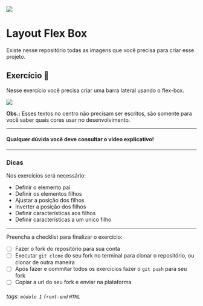 ![](https://i.imgur.com/xG74tOh.png)

# Layout Flex Box


Existe nesse repositório todas as imagens que você precisa para criar esse projeto.

## Exercício 🏫


Nesse exercício você precisa criar uma barra lateral usando o flex-box.

![](https://i.imgur.com/qVeq61K.png)

**Obs.:** Esses textos no centro não precisam ser escritos, são somente para você saber quais cores usar no desenvolvimento.

---


#### Qualquer dúvida você deve consultar o vídeo explicativo!

  
---
### Dicas

Nos exercícios será necessário:

- Definir o elemento pai
- Definir os elementos filhos
- Ajustar a posição dos filhos
- Inverter a posição dos filhos
- Definir características aos filhos
- Definir características a um unico filho
---
Preencha a checklist para finalizar o exercício:
-   [ ] Fazer o fork do repositório para sua conta
-   [ ] Executar `git clone` do seu fork no terminal para clonar o repositório, ou clonar de outra maneira
-   [ ] Após fazer e commitar todos os exercícios fazer o `git push` para seu fork
-   [ ] Copiar a url do seu fork e enviar na plataforma

###### tags: `módulo 1` `front-end` `HTML`
